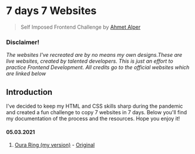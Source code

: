 # 7 days 7 Websites
> Self Imposed Frontend Challenge by [Ahmet Alper](https://github.com/ahmetalpergit)

### Disclaimer!
_The websites I've recreated are by no means my own designs.These are live websites, created by talented developers. This is just an effort to practice Frontend Development. All credits go to the official websites which are linked below_

## Introduction

I've decided to keep my HTML and CSS skills sharp during the pandemic and created a fun challenge to copy 7 websites in 7 days. Below you'll find my documentation of the process and the resources. Hope you enjoy it!

#### 05.03.2021
1. [Oura Ring (my version)](7days7websites-ouraring.netlify.app) - [Original](https://ouraring.com/)
